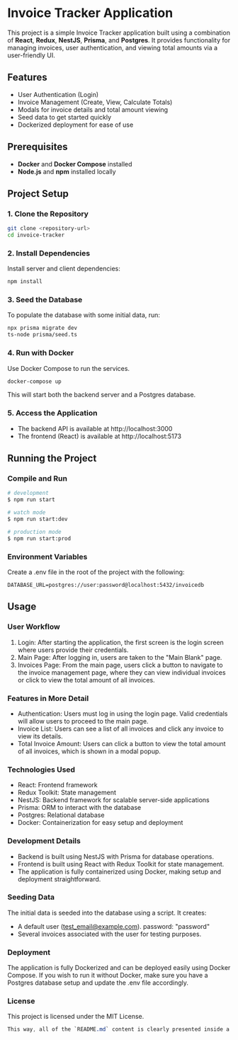 # Invoice Tracker Application

This project is a simple Invoice Tracker application built using a combination of **React**, **Redux**, **NestJS**, **Prisma**, and **Postgres**. It provides functionality for managing invoices, user authentication, and viewing total amounts via a user-friendly UI.

## Features
- User Authentication (Login)
- Invoice Management (Create, View, Calculate Totals)
- Modals for invoice details and total amount viewing
- Seed data to get started quickly
- Dockerized deployment for ease of use

## Prerequisites
- **Docker** and **Docker Compose** installed
- **Node.js** and **npm** installed locally

## Project Setup

### 1. Clone the Repository
```sh
git clone <repository-url>
cd invoice-tracker
```

### 2. Install Dependencies
Install server and client dependencies:
```sh
npm install
```

### 3. Seed the Database
To populate the database with some initial data, run:
```sh
npx prisma migrate dev
ts-node prisma/seed.ts
```

### 4. Run with Docker
Use Docker Compose to run the services.
```sh
docker-compose up
```
This will start both the backend server and a Postgres database.

### 5. Access the Application
- The backend API is available at http://localhost:3000
- The frontend (React) is available at http://localhost:5173

## Running the Project
### Compile and Run
```sh
# development
$ npm run start

# watch mode
$ npm run start:dev

# production mode
$ npm run start:prod
```

### Environment Variables
Create a .env file in the root of the project with the following:
```env
DATABASE_URL=postgres://user:password@localhost:5432/invoicedb
```
## Usage
### User Workflow
1. Login: After starting the application, the first screen is the login screen where users provide their credentials.
2. Main Page: After logging in, users are taken to the "Main Blank" page.
3. Invoices Page: From the main page, users click a button to navigate to the invoice management page, where they can view individual invoices or click to view the total amount of all invoices.

### Features in More Detail
- Authentication: Users must log in using the login page. Valid credentials will allow users to proceed to the main page.
- Invoice List: Users can see a list of all invoices and click any invoice to view its details.
- Total Invoice Amount: Users can click a button to view the total amount of all invoices, which is shown in a modal popup.

### Technologies Used
- React: Frontend framework
- Redux Toolkit: State management
- NestJS: Backend framework for scalable server-side applications
- Prisma: ORM to interact with the database
- Postgres: Relational database
- Docker: Containerization for easy setup and deployment

### Development Details
- Backend is built using NestJS with Prisma for database operations.
- Frontend is built using React with Redux Toolkit for state management.
- The application is fully containerized using Docker, making setup and deployment straightforward.

### Seeding Data
The initial data is seeded into the database using a script. It creates:

- A default user (test_email@example.com). password: "password"
- Several invoices associated with the user for testing purposes.

### Deployment
 The application is fully Dockerized and can be deployed easily using Docker Compose. If you wish to run it without Docker, make sure you have a Postgres database setup and update the .env file accordingly.

### License
This project is licensed under the MIT License.
```css
This way, all of the `README.md` content is clearly presented inside a markdown block. You can use it as a reference for how to structure the document.
```
